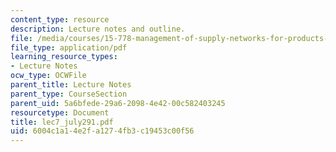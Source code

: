 ```yaml
---
content_type: resource
description: Lecture notes and outline.
file: /media/courses/15-778-management-of-supply-networks-for-products-and-services-summer-2004/6004c1a14e2fa1274fb3c19453c00f56_lec7_july291.pdf
file_type: application/pdf
learning_resource_types:
- Lecture Notes
ocw_type: OCWFile
parent_title: Lecture Notes
parent_type: CourseSection
parent_uid: 5a6bfede-29a6-2098-4e42-00c582403245
resourcetype: Document
title: lec7_july291.pdf
uid: 6004c1a1-4e2f-a127-4fb3-c19453c00f56
---
```

